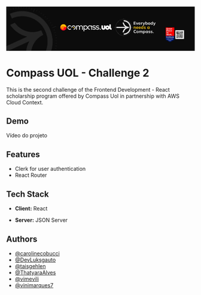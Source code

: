 ![Logo](/src/assets/compass%20uol%20header.jpeg)

# Compass UOL - Challenge 2

This is the second challenge of the Frontend Development - React scholarship program offered by Compass Uol in partnership with AWS Cloud Context.

## Demo

Vídeo do projeto

## Features

- Clerk for user authentication
- React Router

## Tech Stack

- **Client:** React

- **Server:** JSON Server

## Authors

- [@carolinecobucci](https://github.com/carolinecobucci)
- [@DevLuksgauto](https://github.com/DevLuksgauto)
- [@taisgehlen](https://github.com/taisgehlen)
- [@ThatyaraAlves](https://github.com/ThatyaraAlves)
- [@vimevili](https://github.com/vimevili)
- [@vinimarques7](https://github.com/vinimarques7)
